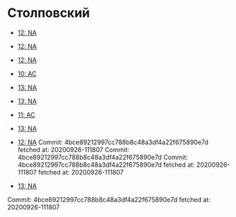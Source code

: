 # Столповский
- [12: NA](12.md)
- [12: NA](12.md)
- [12: NA](12.md)
- [10: AC](10.md)
- [13: NA](13.md)
- [13: NA](13.md)
- [11: AC](11.md)

- [13: NA](13.md)


- [12: NA](12.md)
Commit: 4bce89212997cc788b8c48a3df4a22f675890e7d
 fetched at: 20200926-111807
Commit: 4bce89212997cc788b8c48a3df4a22f675890e7d
Commit: 4bce89212997cc788b8c48a3df4a22f675890e7d
 fetched at: 20200926-111807
 fetched at: 20200926-111807
- [13: NA](13.md)

Commit: 4bce89212997cc788b8c48a3df4a22f675890e7d
 fetched at: 20200926-111807
